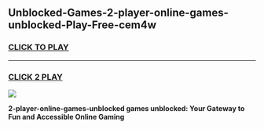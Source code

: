 
## Unblocked-Games-2-player-online-games-unblocked-Play-Free-cem4w
<h3>
<a href="https://premium76.site?title=2-player-online-games-unblocked&ref=10A">CLICK TO PLAY</a></h3>
<hr>

<h3>
<a href="https://premium76.site?title=2-player-online-games-unblocked&ref=10A">CLICK 2 PLAY</a>
  
</h3>

<a href="https://premium76.site?title=2-player-online-games-unblocked&ref=10A"><img src="https://clearcache.store/games.png"></a>


**2-player-online-games-unblocked games unblocked: Your Gateway to Fun and Accessible Online Gaming**

